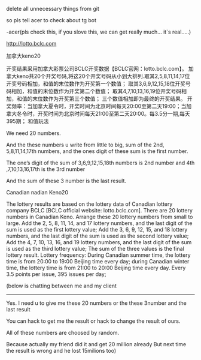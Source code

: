 delete all unnecessary things from git

so pls tell acer to check about tg bot

-acer(pls check this, if you slove this, we can get really much... it`s real.....)

http://lotto.bclc.com


加拿大keno20

   开奖结果采用加拿大彩票公司BCLC开奖数据【BCLC官网：lotto.bclc.com】。
    加拿大keno共20个开奖号码,将这20个开奖号码从小到大排列.取其2,5,8,11,14,17位开奖号码相加，和值的末位数作为开奖第一个数值；
    取其3,6,9,12,15,18位开奖号码相加，和值的末位数作为开奖第二个数值；
    取其4,7,10,13,16,19位开奖号码相加，和值的末位数作为开奖第三个数值；
    三个数值相加即为最终的开奖结果。
    开奖频率：当加拿大夏令时，开奖时间为北京时间每天20:00至第二天19:00；当加拿大冬令时，开奖时间为北京时间每天21:00至第二天20:00。每3.5分一期,每天395期；
    和值玩法

We need 20 numbers.

And the these numbers u write from little to big, sum of the 2nd, 5,8,11,14,17th numbers, and the ones digit of these sum is the first number.

The one’s digit of the sum of 3,6,9,12,15,18th numbers is 2nd number and 4th ,7,10,13,16,17th is the 3rd number

And the sum of these 3 number is the last result.

Canadian 
nadian Keno20

The lottery results are based on the lottery data of Canadian lottery company BCLC [BCLC official website: lotto.bclc.com].
There are 20 lottery numbers in Canadian Keno. Arrange these 20 lottery numbers from small to large. Add the 2, 5, 8, 11, 14, and 17 lottery numbers, and the last digit of the sum is used as the first lottery value;
Add the 3, 6, 9, 12, 15, and 18 lottery numbers, and the last digit of the sum is used as the second lottery value;
Add the 4, 7, 10, 13, 16, and 19 lottery numbers, and the last digit of the sum is used as the third lottery value;
The sum of the three values ​​is the final lottery result.
Lottery frequency: During Canadian summer time, the lottery time is from 20:00 to 19:00 Beijing time every day; during Canadian winter time, the lottery time is from 21:00 to 20:00 Beijing time every day. Every 3.5 points per issue, 395 issues per day;

(below is chatting between me and my client

--------------------------------

Yes. I need u to give me these 20 numbers or the these 3number  and the last result


You can hack to get me the result or hack to change the result of ours.

All of these numbers are choosed by random.


Because actually my friend did it and get 20 million already
But next time the result is wrong and he lost 15milions  too)
